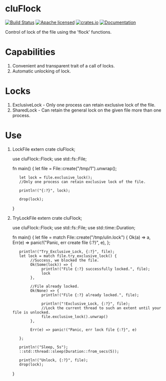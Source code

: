 # cluFlock

[![Build Status](https://travis-ci.org/clucompany/cluFlock.svg?branch=master)](https://travis-ci.org/clucompany/cluFlock)
[![Apache licensed](https://img.shields.io/badge/license-Apache%202.0-blue.svg)](./LICENSE)
[![crates.io](http://meritbadge.herokuapp.com/cluFlock)](https://crates.io/crates/cluFlock)
[![Documentation](https://docs.rs/cluFlock/badge.svg)](https://docs.rs/cluFlock)

Control of lock of the file using the 'flock' functions.


# Capabilities

1. Convenient and transparent trait of a call of locks.
2. Automatic unlocking of lock.

# Locks

1. ExclusiveLock - Only one process can retain exclusive lock of the file.
2. SharedLock - Can retain the general lock on the given file more than one process.

# Use

1. LockFile
     extern crate cluFlock;

     use cluFlock::Flock;
     use std::fs::File;

     fn main() {
          let file = File::create("/tmp/1").unwrap();

          let lock = file.exclusive_lock();
          //Only one process can retain exclusive lock of the file.

          println!("{:?}", lock);

          drop(lock);
     }


2. TryLockFile
     extern crate cluFlock;

     use cluFlock::Flock;
     use std::fs::File;
     use std::time::Duration;

     fn main() {
          let file = match File::create("/tmp/ulin.lock") {
               Ok(a) => a,
               Err(e) => panic!("Panic, err create file {:?}", e),
          };

          println!("Try_Exclusive_Lock, {:?}", file);
          let lock = match file.try_exclusive_lock() {
               //Success, we blocked the file.
               Ok(Some(lock)) => {
                    println!("File {:?} successfully locked.", file);
                    lock
               },
               
               //File already locked.
               Ok(None) => {
                    println!("File {:?} already locked.", file);

                    println!("!Exclusive_Lock, {:?}", file);
                    //Lock the current thread to such an extent until your file is unlocked.
                    file.exclusive_lock().unwrap()
               },
               
               Err(e) => panic!("Panic, err lock file {:?}", e)

          };

          println!("Sleep, 5s");
          ::std::thread::sleep(Duration::from_secs(5));

          println!("Unlock, {:?}", file);
          drop(lock);
     }
